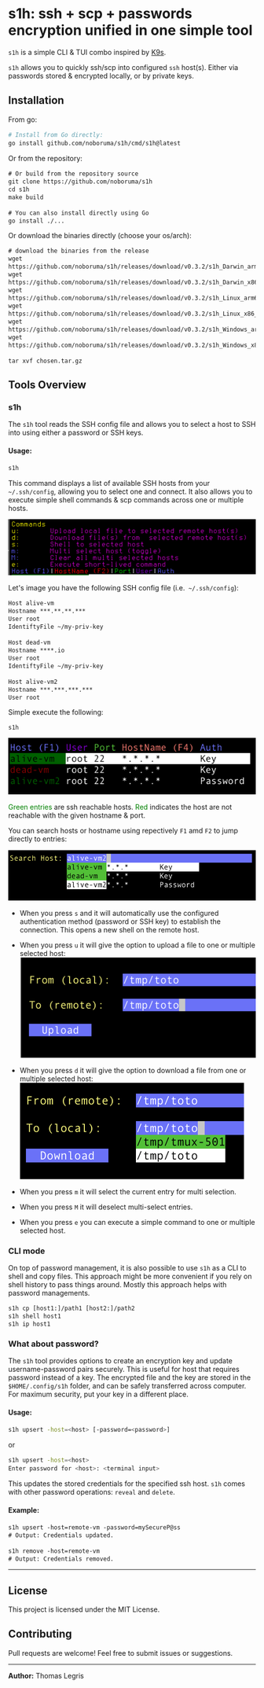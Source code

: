 # s1h: ssh + scp + passwords encryption unified in one simple tool

`s1h` is a simple CLI & TUI combo inspired by [K9s](https://github.com/derailed/k9s).

`s1h` allows you to quickly ssh/scp into configured `ssh` host(s). Either via passwords stored & encrypted locally, or by private keys.

## Installation

From go:
```sh
# Install from Go directly:
go install github.com/noboruma/s1h/cmd/s1h@latest

```
Or from the repository:
```
# Or build from the repository source
git clone https://github.com/noboruma/s1h
cd s1h
make build

# You can also install directly using Go
go install ./...
```

Or download the binaries directly (choose your os/arch):

```
# download the binaries from the release
wget https://github.com/noboruma/s1h/releases/download/v0.3.2/s1h_Darwin_arm64.tar.gz
wget https://github.com/noboruma/s1h/releases/download/v0.3.2/s1h_Darwin_x86_64.tar.gz
wget https://github.com/noboruma/s1h/releases/download/v0.3.2/s1h_Linux_arm64.tar.gz
wget https://github.com/noboruma/s1h/releases/download/v0.3.2/s1h_Linux_x86_64.tar.gz
wget https://github.com/noboruma/s1h/releases/download/v0.3.2/s1h_Windows_arm64.zip
wget https://github.com/noboruma/s1h/releases/download/v0.3.2/s1h_Windows_x86_64.zip

tar xvf chosen.tar.gz
```

## Tools Overview

### s1h

The `s1h` tool reads the SSH config file and allows you to select a host to SSH into using either a password or SSH keys.

#### Usage:

```sh
s1h
```
This command displays a list of available SSH hosts from your `~/.ssh/config`, allowing you to select one and connect. It also allows you to execute simple shell commands & scp commands across one or multiple hosts.

![main header](.github/assets/header.png)

Let's image you have the following SSH config file (i.e.` ~/.ssh/config`):
```
Host alive-vm
Hostname ***.**.**.***
User root
IdentiftyFile ~/my-priv-key

Host dead-vm
Hostname ****.io
User root
IdentiftyFile ~/my-priv-key

Host alive-vm2
Hostname ***.***.***.***
User root
```
Simple execute the following:
```
s1h
```
![main output](.github/assets/main.png)

<span style="color:green">Green entries</span> are ssh reachable hosts. <span style="color:green">Red</span> indicates the host are not reachable with the given hostname & port.

You can search hosts or hostname using repectively `F1` amd `F2` to jump directly to entries:

![main output](.github/assets/search.png)

- When you press `s` and it will automatically use the configured authentication method (password or SSH key) to establish the connection. This opens a new shell on the remote host.

- When you press `u` it will give the option to upload a file to one or multiple selected host:
![main output](.github/assets/upload.png)

- When you press `d` it will give the option to download a file from one or multiple selected host:
![main output](.github/assets/download.png)

- When you press `m` it will select the current entry for multi selection.

- When you press `M` it will deselect multi-select entries.

- When you press `e` you can execute a simple command to one or multiple selected host.

### CLI mode

On top of password management, it is also possible to use `s1h` as a CLI to shell and copy files.
This approach might be more convenient if you rely on shell history to pass things around.
Mostly this approach helps with password managements.
```
s1h cp [host1:]/path1 [host2:]/path2
s1h shell host1
s1h ip host1
```

### What about password?

The `s1h` tool provides options to create an encryption key and update username-password pairs securely. This is useful for host that requires password instead of a key.
The encrypted file and the key are stored in the `$HOME/.config/s1h` folder, and can be safely transferred across computer. For maximum security, put your key in a different place.

#### Usage:

```sh
s1h upsert -host=<host> [-password=<password>]
```
or
```sh
s1h upsert -host=<host>
Enter password for <host>: <terminal input>
```
This updates the stored credentials for the specified ssh host.
`s1h` comes with other password operations: `reveal` and `delete`.

#### Example:

```
s1h upsert -host=remote-vm -password=mySecureP@ss
# Output: Credentials updated.

s1h remove -host=remote-vm
# Output: Credentials removed.
```

---

## License

This project is licensed under the MIT License.

## Contributing

Pull requests are welcome! Feel free to submit issues or suggestions.

---

**Author:** Thomas Legris

